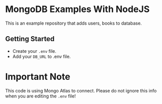 # MongoDB Examples With NodeJS

This is an example repository that adds users, books to database. 

## Getting Started

- Create your ``.env`` file. 
- Add your ``DB_URL`` to .env file. 


# Important Note

This code is using Mongo Atlas to connect. Please do not ignore this info when you are editing the ``.env`` file! 